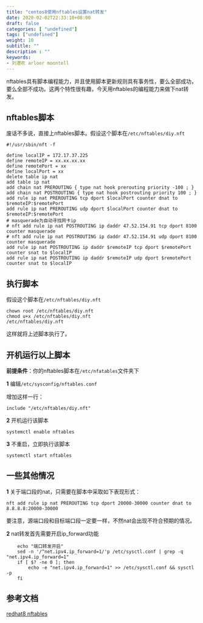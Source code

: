 ```yaml
---
title: "centos8使用nftables设置nat转发"
date: 2020-02-02T22:33:10+08:00
draft: false
categories: [ "undefined"]
tags: ["undefined"]
weight: 10
subtitle: ""
description : ""
keywords:
- 刘港欢 arloor moontell
---
```


nftables具有脚本编程能力，并且使用脚本更新规则具有事务性，要么全部成功，要么全部不成功。这两个特性很有趣，今天用nftables的编程能力来做下nat转发。
<!--more-->

## nftables脚本

废话不多说，直接上nftables脚本。假设这个脚本在`/etc/nftables/diy.nft`

```shell
#!/usr/sbin/nft -f

define localIP = 172.17.37.225
define remoteIP = xx.xx.xx.xx
define remotePort = xx
define localPort = xx
delete table ip nat
add table ip nat
add chain nat PREROUTING { type nat hook prerouting priority -100 ; }
add chain nat POSTROUTING { type nat hook postrouting priority 100 ; }
add rule ip nat PREROUTING tcp dport $localPort counter dnat to $remoteIP:$remotePort
add rule ip nat PREROUTING udp dport $localPort counter dnat to $remoteIP:$remotePort
# masquerade为自动寻找网卡ip
# nft add rule ip nat POSTROUTING ip daddr 47.52.154.91 tcp dport 8100 counter masquerade
# nft add rule ip nat POSTROUTING ip daddr 47.52.154.91 udp dport 8100 counter masquerade
add rule ip nat POSTROUTING ip daddr $remoteIP tcp dport $remotePort counter snat to $localIP
add rule ip nat POSTROUTING ip daddr $remoteIP udp dport $remotePort counter snat to $localIP
```

## 执行脚本

假设这个脚本在`/etc/nftables/diy.nft`

```
chown root /etc/nftables/diy.nft
chmod u+x /etc/nftables/diy.nft
/etc/nftables/diy.nft
```

这样就将上述脚本执行了。

## 开机运行以上脚本

**前提条件**：你的nftables脚本在`/etc/nfatables`文件夹下

**1** 编辑`/etc/sysconfig/nftables.conf`

增加这样一行：

```
include "/etc/nftables/diy.nft"
```

**2** 开机运行该脚本

```
systemctl enable nftables
```

**3** 不重启，立即执行该脚本

```
systemctl start nftables
```


## 一些其他情况

**1** 关于端口段的nat，只需要在脚本中采取如下表现形式：

```
nft add rule ip nat PREROUTING tcp dport 20000-30000 counter dnat to 8.8.8.8:20000-30000
```

要注意，源端口段和目标端口段一定要一样，不然nat会出现不符合预期的情况。

**2**  nat转发首先需要开启ip_forward功能

```
    echo "端口转发开启"
    sed -n '/^net.ipv4.ip_forward=1/'p /etc/sysctl.conf | grep -q "net.ipv4.ip_forward=1"
    if [ $? -ne 0 ]; then
        echo -e "net.ipv4.ip_forward=1" >> /etc/sysctl.conf && sysctl -p
    fi
```

## 参考文档

[redhat8 nftables](https://access.redhat.com/documentation/en-us/red_hat_enterprise_linux/8/html/configuring_and_managing_networking/getting-started-with-nftables_configuring-and-managing-networking)